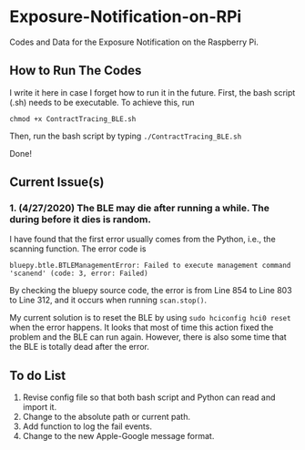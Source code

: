 # Exposure-Notification-on-RPi

Codes and Data for the Exposure Notification on the Raspberry Pi. 

## How to Run The Codes

I write it here in case I forget how to run it in the future. First, the bash script (.sh) needs to be executable. To achieve this, run

`chmod +x ContractTracing_BLE.sh` 

Then, run the bash script by typing `./ContractTracing_BLE.sh`

Done!

## Current Issue(s)

### 1. (4/27/2020) The BLE may die after running a while. The during before it dies is random. 

I have found that the first error usually comes from the Python, i.e., the scanning function. The error code is

`bluepy.btle.BTLEManagementError: Failed to execute management command 'scanend' (code: 3, error: Failed)`

By checking the bluepy source code, the error is from Line 854 to Line 803 to Line 312, and it occurs when running `scan.stop()`. 

My current solution is to reset the BLE by using `sudo hciconfig hci0 reset` when the error happens. It looks that most of time this action fixed the problem and the BLE can run again. However, there is also some time that the BLE is totally dead after the error.

## To do List

1. Revise config file so that both bash script and Python can read and import it.
2. Change to the absolute path or current path. 
3. Add function to log the fail events.
4. Change to the new Apple-Google message format. 
